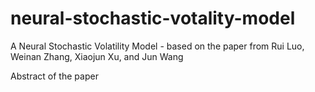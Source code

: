 # neural-stochastic-votality-model
A Neural Stochastic Volatility Model - based on the paper from Rui Luo, Weinan Zhang, Xiaojun Xu, and Jun Wang

Abstract of the paper

